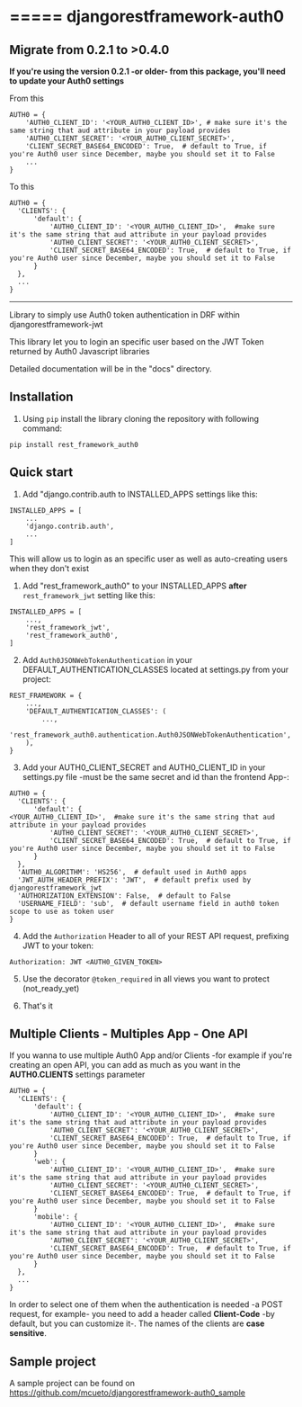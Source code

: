=====
djangorestframework-auth0
=====

Migrate from 0.2.1 to >0.4.0
---
**If you're using the version 0.2.1 -or older- from this package, you'll need to update your Auth0 settings**

From this
```
AUTH0 = {
    'AUTH0_CLIENT_ID': '<YOUR_AUTH0_CLIENT_ID>', # make sure it's the same string that aud attribute in your payload provides
    'AUTH0_CLIENT_SECRET': '<YOUR_AUTH0_CLIENT_SECRET>',
    'CLIENT_SECRET_BASE64_ENCODED': True,  # default to True, if you're Auth0 user since December, maybe you should set it to False
    ...
}

```

To this
```
AUTH0 = {
  'CLIENTS': {
      'default': {
          'AUTH0_CLIENT_ID': '<YOUR_AUTH0_CLIENT_ID>',  #make sure it's the same string that aud attribute in your payload provides
          'AUTH0_CLIENT_SECRET': '<YOUR_AUTH0_CLIENT_SECRET>',
          'CLIENT_SECRET_BASE64_ENCODED': True,  # default to True, if you're Auth0 user since December, maybe you should set it to False
      }
  },
  ...
}
```

___

Library to simply use Auth0 token authentication in DRF within djangorestframework-jwt

This library let you to login an specific user based on the JWT Token returned by Auth0 Javascript libraries


Detailed documentation will be in the "docs" directory.

Installation
-----------

1. Using `pip` install the library cloning the repository with following command:
```
pip install rest_framework_auth0
```

Quick start
-----------

1. Add "django.contrib.auth to INSTALLED_APPS settings like this:
```
INSTALLED_APPS = [
    ...
    'django.contrib.auth',
    ...
]
```
This will allow us to login as an specific user as well as auto-creating users when they don't exist

1. Add "rest_framework_auth0" to your INSTALLED_APPS **after** `rest_framework_jwt` setting like this:
```
INSTALLED_APPS = [
    ...,
    'rest_framework_jwt',
    'rest_framework_auth0',
]
```

2. Add `Auth0JSONWebTokenAuthentication` in your DEFAULT_AUTHENTICATION_CLASSES located at settings.py from your project:
```
REST_FRAMEWORK = {
    ...,
    'DEFAULT_AUTHENTICATION_CLASSES': (
        ...,
        'rest_framework_auth0.authentication.Auth0JSONWebTokenAuthentication',
    ),
}
```

3. Add your AUTH0_CLIENT_SECRET and AUTH0_CLIENT_ID in your settings.py file -must be the same secret and id than the frontend App-:
```
AUTH0 = {
  'CLIENTS': {
      'default': {
<YOUR_AUTH0_CLIENT_ID>',  #make sure it's the same string that aud attribute in your payload provides
          'AUTH0_CLIENT_SECRET': '<YOUR_AUTH0_CLIENT_SECRET>',
          'CLIENT_SECRET_BASE64_ENCODED': True,  # default to True, if you're Auth0 user since December, maybe you should set it to False
      }
  },
  'AUTH0_ALGORITHM': 'HS256',  # default used in Auth0 apps
  'JWT_AUTH_HEADER_PREFIX': 'JWT',  # default prefix used by djangorestframework_jwt
  'AUTHORIZATION_EXTENSION': False,  # default to False
  'USERNAME_FIELD': 'sub',  # default username field in auth0 token scope to use as token user
}
```

4. Add the `Authorization` Header to all of your REST API request, prefixing JWT to your token:
```
Authorization: JWT <AUTH0_GIVEN_TOKEN>
```
5. Use the decorator `@token_required` in all views you want to protect (not_ready_yet)

6. That's it

Multiple Clients - Multiples App - One API
-----------
If you wanna to use multiple Auth0 App and/or Clients -for example if you're creating an open API, you can add as much as you want in the **AUTH0.CLIENTS** settings parameter

```
AUTH0 = {
  'CLIENTS': {
      'default': {
          'AUTH0_CLIENT_ID': '<YOUR_AUTH0_CLIENT_ID>',  #make sure it's the same string that aud attribute in your payload provides
          'AUTH0_CLIENT_SECRET': '<YOUR_AUTH0_CLIENT_SECRET>',
          'CLIENT_SECRET_BASE64_ENCODED': True,  # default to True, if you're Auth0 user since December, maybe you should set it to False
      }
      'web': {
          'AUTH0_CLIENT_ID': '<YOUR_AUTH0_CLIENT_ID>',  #make sure it's the same string that aud attribute in your payload provides
          'AUTH0_CLIENT_SECRET': '<YOUR_AUTH0_CLIENT_SECRET>',
          'CLIENT_SECRET_BASE64_ENCODED': True,  # default to True, if you're Auth0 user since December, maybe you should set it to False
      }
      'mobile': {
          'AUTH0_CLIENT_ID': '<YOUR_AUTH0_CLIENT_ID>',  #make sure it's the same string that aud attribute in your payload provides
          'AUTH0_CLIENT_SECRET': '<YOUR_AUTH0_CLIENT_SECRET>',
          'CLIENT_SECRET_BASE64_ENCODED': True,  # default to True, if you're Auth0 user since December, maybe you should set it to False
      }
  },
  ...
}
```

In order to select one of them when the authentication is needed -a POST request, for example- you need to add a header called **Client-Code** -by default, but you can customize it-.
The names of the clients are **case sensitive**.

Sample project
-----------

A sample project can be found on https://github.com/mcueto/djangorestframework-auth0_sample
